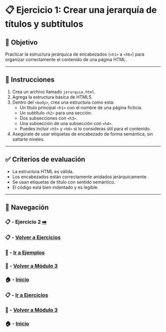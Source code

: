 # 📋 Ejercicio 1: Crear una jerarquía de títulos y subtítulos

## 🎯 Objetivo
Practicar la estructura jerárquica de encabezados (`<h1>` a `<h6>`) para organizar correctamente el contenido de una página HTML.

---

## 📝 Instrucciones
1. Crea un archivo llamado `jerarquia.html`.
2. Agrega la estructura básica de HTML5.
3. Dentro del `<body>`, crea una estructura como esta:
   - Un título principal `<h1>` con el nombre de una página ficticia.
   - Un subtítulo `<h2>` para una sección.
   - Dos subsecciones con `<h3>`.
   - Una subsección de una subsección con `<h4>`.
   - Puedes incluir `<h5>` y `<h6>` si lo consideras útil para el contenido.
4. Asegúrate de usar etiquetas de encabezado de forma semántica, sin saltarte niveles.

---

## ✅ Criterios de evaluación
- La estructura HTML es válida.
- Los encabezados están correctamente anidados jerárquicamente.
- Se usan etiquetas de título con sentido semántico.
- El código está bien indentado y es legible.

---

## 🔁 Navegación

### 📋 - Ejercicio 2 [➡️](./Ejercicio_2.md)

### 📋 - [Volver a Ejercicios](../README.md)

### 🧪 - [Ir a Ejemplos](../../Ejemplos/README.md)

### 📘 - [Volver a Módulo 3](../../Modulo_3.md)

### 🏠 - [Inicio](../../../README.md)


### 📋 - [Ir a Ejercicios](../../Ejercicios/README.md)

### 📘 - [Volver a Módulo 3](../../Modulo_3.md)

### 🏠 - [Inicio](../../../README.md)

